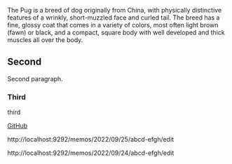 The Pug is a breed of dog originally from China, with physically distinctive features of a wrinkly, short-muzzled face and curled tail. The breed has a fine, glossy coat that comes in a variety of colors, most often light brown (fawn) or black, and a compact, square body with well developed and thick muscles all over the body.

## Second

Second paragraph.

### Third

third

[GitHub](http://localhost:9292/memos/2022/09/26/abcd-efgh/edit)

http://localhost:9292/memos/2022/09/25/abcd-efgh/edit

http://localhost:9292/memos/2022/09/24/abcd-efgh/edit